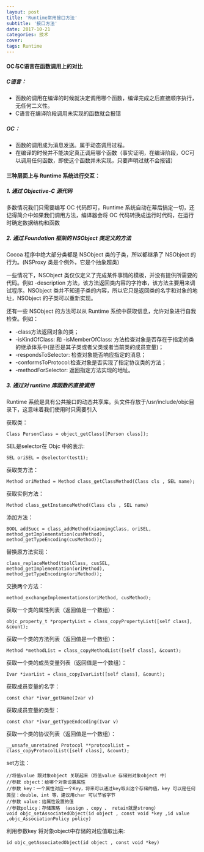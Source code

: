 ```yaml
---
layout: post
title: 'Runtime常用接口方法'
subtitle: '接口方法'
date: 2017-10-21
categories: 技术
cover: 
tags: Runtime
---
```


#### OC与C语言在函数调用上的对比
##### C语言：
- 函数的调用在编译的时候就决定调用哪个函数，编译完成之后直接顺序执行，无任何二义性。
- C语言在编译阶段调用未实现的函数就会报错

##### OC：
- 函数的调用成为消息发送。属于动态调用过程。
- 在编译的时候并不能决定真正调用哪个函数（事实证明，在编译阶段，OC可以调用任何函数，即使这个函数并未实现，只要声明过就不会报错）

#### 三种层面上与 Runtime 系统进行交互：
##### 1. 通过 Objective-C 源代码
多数情况我们只需要编写 OC 代码即可，Runtime 系统自动在幕后搞定一切，还记得简介中如果我们调用方法，编译器会将 OC 代码转换成运行时代码，在运行时确定数据结构和函数

##### 2. 通过 Foundation 框架的 NSObject 类定义的方法

Cocoa 程序中绝大部分类都是 NSObject 类的子类，所以都继承了 NSObject 的行为。(NSProxy 类是个例外，它是个抽象超类)

一些情况下，NSObject 类仅仅定义了完成某件事情的模板，并没有提供所需要的代码。例如 -description 方法，该方法返回类内容的字符串，该方法主要用来调试程序。NSObject 类并不知道子类的内容，所以它只是返回类的名字和对象的地址，NSObject 的子类可以重新实现。

还有一些 NSObject 的方法可以从 Runtime 系统中获取信息，允许对象进行自我检查。例如：

- -class方法返回对象的类；
- -isKindOfClass: 和 -isMemberOfClass: 方法检查对象是否存在于指定的类的继承体系中(是否是其子类或者父类或者当前类的成员变量)；
- -respondsToSelector: 检查对象能否响应指定的消息；
- -conformsToProtocol:检查对象是否实现了指定协议类的方法；
- -methodForSelector: 返回指定方法实现的地址。
##### 3. 通过对 runtime 库函数的直接调用
Runtime 系统是具有公共接口的动态共享库。头文件存放于/usr/include/objc目录下，这意味着我们使用时只需要引入

获取类：

<pre><code class="language-objectivec">Class PersonClass = object_getClass([Person class]);
</code></pre>

SEL是selector在 Objc 中的表示:

<pre><code class="language-objectivec">SEL oriSEL = @selector(test1);
</code></pre>

获取类方法：

<pre><code class="language-objectivec">Method oriMethod = Method class_getClassMethod(Class cls , SEL name);
</code></pre>

获取实例方法：

<pre><code class="language-objectivec">Method class_getInstanceMethod(Class cls , SEL name)
</code></pre>

添加方法：

<pre><code class="language-objectivec">BOOL addSucc = class_addMethod(xiaomingClass, oriSEL, method_getImplementation(cusMethod), method_getTypeEncoding(cusMethod));
</code></pre>

替换原方法实现：

<pre><code class="language-objectivec">class_replaceMethod(toolClass, cusSEL, method_getImplementation(oriMethod), method_getTypeEncoding(oriMethod));
</code></pre>

交换两个方法：

<pre><code class="language-objectivec">method_exchangeImplementations(oriMethod, cusMethod);
</code></pre>

获取一个类的属性列表（返回值是一个数组）：

<pre><code class="language-objectivec">objc_property_t *propertyList = class_copyPropertyList([self class], &count);
</code></pre>

获取一个类的方法列表（返回值是一个数组）：

<pre><code class="language-objectivec">Method *methodList = class_copyMethodList([self class], &count);
</code></pre>

获取一个类的成员变量列表（返回值是一个数组）：

<pre><code class="language-objectivec">Ivar *ivarList = class_copyIvarList([self class], &count);
</code></pre>

获取成员变量的名字：

<pre><code class="language-objectivec">const char *ivar_getName(Ivar v)
</code></pre>

获取成员变量的类型：

<pre><code class="language-objectivec">const char *ivar_getTypeEndcoding(Ivar v)
</code></pre>

获取一个类的协议列表（返回值是一个数组）：

<pre><code class="language-objectivec">__unsafe_unretained Protocol **protocolList = class_copyProtocolList([self class], &count);
</code></pre>

set方法：

<pre><code class="language-objectivec">//将值value 跟对象object 关联起来（将值value 存储到对象object 中）
//参数 object：给哪个对象设置属性
//参数 key：一个属性对应一个Key，将来可以通过key取出这个存储的值，key 可以是任何类型：double、int 等，建议用char 可以节省字节
//参数 value：给属性设置的值
//参数policy：存储策略 （assign 、copy 、 retain就是strong）
void objc_setAssociatedObject(id object , const void *key ,id value ,objc_AssociationPolicy policy)
</code></pre>

利用参数key 将对象object中存储的对应值取出来:

<pre><code class="language-objectivec">id objc_getAssociatedObject(id object , const void *key)
</code></pre>


